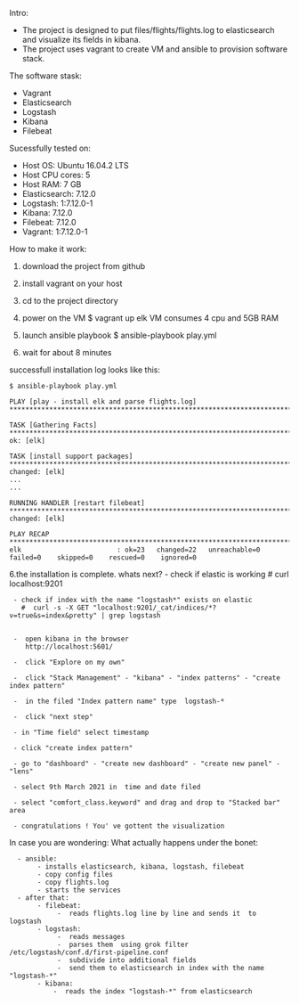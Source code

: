 

Intro:
  -  The project is designed to put  files/flights/flights.log to elasticsearch and   visualize its fields in kibana.
  -  The project uses vagrant to create VM and ansible to provision software stack.

The software stask:
  - Vagrant
  - Elasticsearch
  - Logstash
  - Kibana
  - Filebeat


Sucessfully tested on:
  - Host OS: Ubuntu 16.04.2 LTS
  - Host CPU cores: 5
  - Host RAM: 7 GB
  - Elasticsearch: 7.12.0
  - Logstash:  1:7.12.0-1
  - Kibana: 7.12.0
  - Filebeat: 7.12.0
  - Vagrant: 1:7.12.0-1



How to make it work:

1. download the project from github

2. install vagrant on your host

3. cd to the project directory

3. power on the VM
   $ vagrant up elk
   VM consumes 4 cpu and 5GB RAM

4. launch ansible playbook
   $ ansible-playbook play.yml

5. wait for about  8 minutes

  successfull installation log looks like this:

    $ ansible-playbook play.yml

    PLAY [play - install elk and parse flights.log] *********************************************************************************************************************************************

    TASK [Gathering Facts] **********************************************************************************************************************************************************************
    ok: [elk]

    TASK [install support packages] *************************************************************************************************************************************************************
    changed: [elk]
    ...
    ...

    RUNNING HANDLER [restart filebeat] **********************************************************************************************************************************************************
    changed: [elk]

    PLAY RECAP **********************************************************************************************************************************************************************************
    elk                        : ok=23   changed=22   unreachable=0    failed=0    skipped=0    rescued=0    ignored=0


6.the installation is complete. whats next?
     -  check if elastic is working
        #  curl localhost:9201

     - check if index with the name "logstash*" exists on elastic
       #  curl -s -X GET "localhost:9201/_cat/indices/*?v=true&s=index&pretty" | grep logstash


     -  open kibana in the browser
        http://localhost:5601/

     -  click "Explore on my own"

     -  click "Stack Management" - "kibana" - "index patterns" - "create index pattern"

     -  in the filed "Index pattern name" type  logstash-*

     -  click "next step"

     - in "Time field" select timestamp

     - click "create index pattern"

     - go to "dashboard" - "create new dashboard" - "create new panel" - "lens"

     - select 9th March 2021 in  time and date filed

     - select "comfort_class.keyword" and drag and drop to "Stacked bar" area

     - congratulations ! You' ve gottent the visualization


In case you are wondering:
   What actually happens under the bonet:
   
      - ansible:
           - installs elasticsearch, kibana, logstash, filebeat
           - copy config files
           - copy flights.log
           - starts the services
      - after that:
           - filebeat:
                -  reads flights.log line by line and sends it  to logstash 
           - logstash:
                -  reads messages
                -  parses them  using grok filter /etc/logstash/conf.d/first-pipeline.conf 
                -  subdivide into additional fields 
                -  send them to elasticsearch in index with the name "logstash-*"
           - kibana:
               -  reads the index "logstash-*" from elasticsearch










